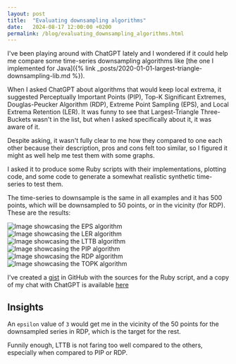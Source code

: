 ```yaml
---
layout: post
title:  "Evaluating downsampling algorithms"
date:   2024-08-17 12:00:00 +0200
permalink: /blog/evaluating_downsampling_algorithms.html
---
```


I've been playing around with ChatGPT lately and I wondered if it could help me compare some time-series downsampling algorithms like [the one I implemented for Java]({% link _posts/2020-01-01-largest-triangle-downsampling-lib.md %}).

When I asked ChatGPT about algorithms that would keep local extrema, it suggested Perceptually Important Points (PIP), Top-K Significant Extremes, Douglas-Peucker Algorithm (RDP), Extreme Point Sampling (EPS), and Local Extrema Retention (LER). It was funny to see that Largest-Triangle Three-Buckets wasn't in the list, but when I asked specifically about it, it was aware of it.

Despite asking, it wasn't fully clear to me how they compared to one each other because their description, pros and cons felt too similar, so I figured it might as well help me test them with some graphs.

I asked it to produce some Ruby scripts with their implementations, plotting code, and some code to generate a somewhat realistic synthetic time-series to test them.

The time-series to downsample is the same in all examples and it has 500 points, which will be downsampled to 50 points, or in the vicinity (for RDP). These are the results:

![Image showcasing the EPS algorithm](/images/downsampling/eps.png)
![Image showcasing the LER algorithm](/images/downsampling/ler.png)
![Image showcasing the LTTB algorithm](/images/downsampling/lttb.png)
![Image showcasing the PIP algorithm](/images/downsampling/pip.png)
![Image showcasing the RDP algorithm](/images/downsampling/rdp_epsilon_3.png)
![Image showcasing the TOPK algorithm](/images/downsampling/topk.png)

I've created a [gist](https://gist.github.com/ggalmazor/758bba14035f323267d0c3b6970ff552) in GitHub with the sources for the Ruby script, and a copy of my chat with ChatGPT is available [here](https://chatgpt.com/share/795b3e53-4d6a-48d8-8dbe-473e112d50a3)

## Insights

An `epsilon` value of `3` would get me in the vicinity of the 50 points for the downsampled series in RDP, which is the target for the rest.

Funnily enough, LTTB is not faring too well compared to the others, especially when compared to PIP or RDP.